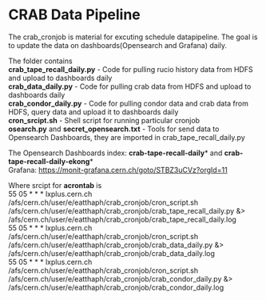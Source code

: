 # CRAB Data Pipeline

The crab_cronjob is material for excuting schedule datapipeline. The goal is to update the data on dashboards(Opensearch and Grafana) daily.

The folder contains \
**crab_tape_recall_daily.py** - Code for pulling rucio history data from HDFS and upload to dashboards daily \
**crab_data_daily.py** - Code for pulling crab data from HDFS and upload to dashboards daily \
**crab_condor_daily.py** - Code for pulling condor data and crab data from HDFS, query data and upload it to dashboards daily \
**cron_srcipt.sh** - Shell script for running particular cronjob \
**osearch.py** and **secret_opensearch.txt** - Tools for send data to Opensearch Dashboards, they are imported in crab_tape_recall_daily.py

The Opensearch Dashboards index: **crab-tape-recall-daily*** and **crab-tape-recall-daily-ekong*** \
Grafana: https://monit-grafana.cern.ch/goto/STBZ3uCVz?orgId=11

Where srcipt for **acrontab** is \
55 05 * * * lxplus.cern.ch /afs/cern.ch/user/e/eatthaph/crab_cronjob/cron_script.sh /afs/cern.ch/user/e/eatthaph/crab_cronjob/crab_tape_recall_daily.py &> /afs/cern.ch/user/e/eatthaph/crab_cronjob/crab_tape_recall_daily.log \
55 05 * * * lxplus.cern.ch /afs/cern.ch/user/e/eatthaph/crab_cronjob/cron_script.sh /afs/cern.ch/user/e/eatthaph/crab_cronjob/crab_data_daily.py &> /afs/cern.ch/user/e/eatthaph/crab_cronjob/crab_data_daily.log \
55 05 * * * lxplus.cern.ch /afs/cern.ch/user/e/eatthaph/crab_cronjob/cron_script.sh /afs/cern.ch/user/e/eatthaph/crab_cronjob/crab_condor_daily.py &> /afs/cern.ch/user/e/eatthaph/crab_cronjob/crab_condor_daily.log
